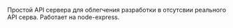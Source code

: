 Простой API сервера для облегчения разработки в отсутсвии реального API серва.
Работает на node-express.
